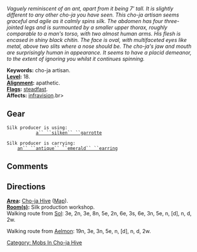 *Vaguely reminiscent of an ant, apart from it being 7' tall. It is
slightly different to any other cho-ja you have seen. This cho-ja
artisan seems graceful and agile as it calmly spins silk. The abdomen
has four three-jointed legs and is surmounted by a smaller upper thorax,
roughly comparable to a man's torso, with two almost human arms. His
flesh is encased in shiny black chitin. The face is oval, with
multifaceted eyes like metal, above two slits where a nose should be.
The cho-ja's jaw and mouth are surprisingly human in appearance. It
seems to have a placid demeanor, to the extent of ignoring you whilst it
continues spinning.*

**Keywords:** cho-ja artisan.  
**[Level](Level "wikilink"):** 18.  
**[Alignment](Alignment "wikilink"):** apathetic.  
**[Flags](:Category:_Mob_Types "wikilink"):**
[steadfast](Sentinel_Mobs "wikilink").  
**Affects:** [infravision](Infravision "wikilink").br\>

## Gear

`Silk producer is using:`  
<wielded>`           `[`a`` ``silken`` ``garrotte`](Silken_Garrotte "wikilink")

`Silk producer is carrying:`  
`    `[`an`` ``antique`` ``emerald`` ``earring`](Antique_Emerald_Earring "wikilink")

## Comments

## Directions

**[Area](:Category:_Areas "wikilink"):** [Cho-ja
Hive](:Category:_Cho-ja_Hive "wikilink")
([Map](Cho-ja_Hive_Map "wikilink")).  
**[Room(s)](:Category:_Rooms "wikilink"):** Silk production workshop.  
Walking route from [Sol](Sol "wikilink"): 3e, 2n, 3e, 8n, 5e, 2n, 6e,
3s, 6e, 3n, 5e, n, \[d\], n, d, 2w.

Walking route from [Aelmon](Aelmon "wikilink"): 19n, 3e, 3n, 5e, n,
\[d\], n, d, 2w.

[Category: Mobs In Cho-ja
Hive](Category:_Mobs_In_Cho-ja_Hive "wikilink")
